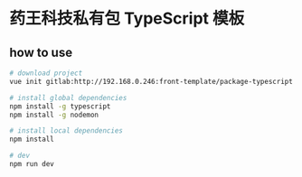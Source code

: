 # 药王科技私有包 TypeScript 模板

## how to use

```bash
# download project
vue init gitlab:http://192.168.0.246:front-template/package-typescript my-project

# install global dependencies
npm install -g typescript
npm install -g nodemon

# install local dependencies
npm install

# dev
npm run dev
```
